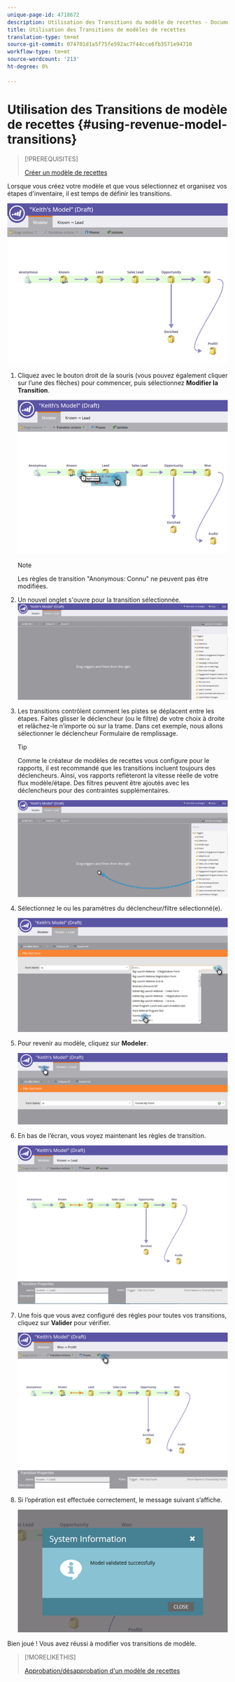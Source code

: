 ```yaml
---
unique-page-id: 4718672
description: Utilisation des Transitions du modèle de recettes - Documents marketing - Documentation du produit
title: Utilisation des Transitions de modèles de recettes
translation-type: tm+mt
source-git-commit: 074701d1a5f75fe592ac7f44cce6fb3571e94710
workflow-type: tm+mt
source-wordcount: '213'
ht-degree: 0%

---
```



# Utilisation des Transitions de modèle de recettes {#using-revenue-model-transitions}

>[!PREREQUISITES]
>
>[Créer un modèle de recettes](create-a-new-revenue-model.md)

Lorsque vous créez votre modèle et que vous sélectionnez et organisez vos étapes d&#39;inventaire, il est temps de définir les transitions.

![](assets/one-2.png)

1. Cliquez avec le bouton droit de la souris (vous pouvez également cliquer sur l’une des flèches) pour commencer, puis sélectionnez **Modifier la Transition**.

   ![](assets/two-2.png)

   >[!NOTE]
   >
   >Les règles de transition &quot;Anonymous: Connu&quot; ne peuvent pas être modifiées.

1. Un nouvel onglet s&#39;ouvre pour la transition sélectionnée.   ![](assets/three-1.png)
1. Les transitions contrôlent comment les pistes se déplacent entre les étapes. Faites glisser le déclencheur (ou le filtre) de votre choix à droite et relâchez-le n’importe où sur la trame. Dans cet exemple, nous allons sélectionner le déclencheur Formulaire de remplissage.

   >[!TIP]
   >
   >Comme le créateur de modèles de recettes vous configure pour le rapports, il est recommandé que les transitions incluent toujours des déclencheurs. Ainsi, vos rapports refléteront la vitesse réelle de votre flux modèle/étape. Des filtres peuvent être ajoutés avec les déclencheurs pour des contraintes supplémentaires.

   ![](assets/four-2.png)

1. Sélectionnez le ou les paramètres du déclencheur/filtre sélectionné(e).

   ![](assets/five-2.png)

1. Pour revenir au modèle, cliquez sur **Modeler**.

   ![](assets/six.png)

1. En bas de l’écran, vous voyez maintenant les règles de transition.

   ![](assets/seven.png)

1. Une fois que vous avez configuré des règles pour toutes vos transitions, cliquez sur **Valider** pour vérifier.

   ![](assets/eight.png)

1. Si l’opération est effectuée correctement, le message suivant s’affiche.

   ![](assets/nine.png)

Bien joué ! Vous avez réussi à modifier vos transitions de modèle.

>[!MORELIKETHIS]
>
>[Approbation/désapprobation d&#39;un modèle de recettes](approve-unapprove-a-revenue-model.md)
